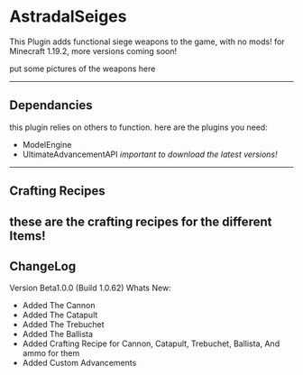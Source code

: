 # AstradalSeiges

This Plugin adds functional siege weapons to the game, with no mods!
for Minecraft 1.19.2, more versions coming soon!

put some pictures of the weapons here

---
## Dependancies ##
this plugin relies on others to function. here are the plugins you need:
- ModelEngine
- UltimateAdvancementAPI
  *important to download the latest versions!*

---
## Crafting Recipes ##
these are the crafting recipes for the different Items!
---
## ChangeLog ##
Version Beta1.0.0 (Build 1.0.62)
Whats New:
- Added The Cannon
- Added The Catapult
- Added The Trebuchet
- Added The Ballista
- Added Crafting Recipe for Cannon, Catapult, Trebuchet, Ballista, And ammo for them
- Added Custom Advancements

